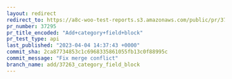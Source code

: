 ```yaml
---
layout: redirect
redirect_to: https://a8c-woo-test-reports.s3.amazonaws.com/public/pr/37295/api/index.html
pr_number: 37295
pr_title_encoded: "Add+category+field+block"
pr_test_type: api
last_published: "2023-04-04 14:37:43 +0000"
commit_sha: 2ca87734853c1c6968335861055fb13c0f88995c
commit_message: "Fix merge conflict"
branch_name: add/37263_category_field_block
---
```

